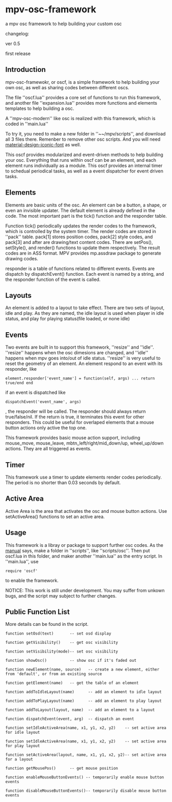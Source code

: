 # mpv-osc-framework

a mpv osc framework to help building your custom osc

changelog:

ver 0.5

first release

## Introduction

mpv-osc-framewokr, or oscf, is a simple framework to help building your own osc, as well as sharing codes between different oscs.

The file ''oscf.lua'' provides a core set of functions to run this framework, and another file ''expansion.lua'' provides more functions and elements templates to help building a osc.

A ''mpv-osc-modern'' like osc is realized with this framework, which is coded in ''main.lua''

To try it, you need to make a new folder in ''~~/mpv/scripts'', and download all 3 files there. Remenber to remove other osc scripts. And you will need [material-design-iconic-font](https://zavoloklom.github.io/material-design-iconic-font/) as well.

This oscf provides modularized and event-driven methods to help building your osc. Everything that runs within oscf can be an element, and each element runs individually as a module. This oscf provides an internal timer to schedual periodical tasks, as well as a event dispatcher for event driven tasks. 

## Elements

Elements are basic units of the osc. An element can be a button, a shape, or even an invisible updater. The default element is already defined in the code. The most important part is the tick() function and the responder table.

Function tick() periodically updates the render codes to the framework, which is controlled by the system timer. The render codes are stored in ''pack'' table. pack[1] stores position codes, pack[2] style codes, and pack[3] and after are drawing/text content codes. There are setPos(), setStyle(), and render() functions to update them respectively. The result codes are in ASS format. MPV provides mp.assdraw package to generate drawing codes. 

responder is a table of functions related to different events. Events are dispatch by dispatchEvent() function. Each event is named by a string, and the responder function of the event is called.

## Layouts

An element is added to a layout to take effect. There are two sets of layout, idle and play. As they are named, the idle layout is used when player in idle status, and play for playing status(file loaded, or none idle)

## Events

Two events are built in to support this framework, ''resize'' and ''idle''. ''resize'' happens when the osc dimesions are changed, and ''idle'' happens when mpv goes into/out of idle status. ''resize'' is very useful to reset the geometry of an element. An element respond to an event with its responder, like
```
element.responder['event_name'] = function(self, args) ... return true/end end
```
if an event is dispatched like
```
dispatchEvent('event_name', args)
```
, the responder will be called. The responder should always return true/false/nil. If the return is true, it terminates this event for other responders. This could be useful for overlaped elements that a mouse button actions only active the top one.

This framework provides basic mouse action support, including mouse_move, mouse_leave, mbtn_left/right/mid_down/up, wheel_up/down actions. They are all triggered as events.

## Timer

This framework use a timer to update elements render codes periodically. The period is no shorter than 0.03 seconds by default.

## Active Area

Active Area is the area that activates the osc and mouse button actions. Use setActiveArea() functions to set an active area.

## Usage

This framework is a libray or package to support further osc codes. As the [manual](https://mpv.io/manual/master/#script-location) says, make a folder in ''scripts'', like ''scripts/osc''. Then put oscf.lua in this folder, and maker another ''main.lua'' as the entry script. In ''main.lua'', use
```
require 'oscf'
```
to enable the framework.

NOTICE: This work is still under development. You may suffer from unkown bugs, and the script may subject to further changes.

## Public Function List

More details can be found in the script.

```
function setOsd(text)       -- set osd display

function getVisibility()    -- get osc visibility

function setVisibility(mode)-- set osc visibility

function showOsc()          -- show osc if it's faded out

function newElement(name, source)   -- create a new element, either from 'default', or from an existing source

function getElement(name)   -- get the table of an element

function addToIdleLayout(name)      -- add an element to idle layout

function addToPlayLayout(name)      -- add an element to play layout

function addToLayout(layout, name)  -- add an element to a layout

function dispatchEvent(event, arg)  -- dispatch an event

function setIdleActiveArea(name, x1, y1, x2, y2)    -- set active area for idle layout

function setIdleActiveArea(name, x1, y1, x2, y2)    -- set active area for play layout

function setActiveArea(layout, name, x1, y1, x2, y2)-- set active area for a layout

function getMousePos()      -- get mouse position

function enableMouseButtonEvents() -- temporarily enable mouse button events

function disableMouseButtonEvents()-- temporarily disable mouse button events
```
